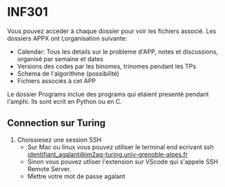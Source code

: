 # INF301

Vous pouvez acceder à chaque dossier pour voir les fichiers associé. Les dossiers APPX ont l;organisation suivante:

* Calendar: Tous les details sur le probleme d'APP, notes et discussions, organisé par semaine et dates
* Versions des codes par les binomes, trinomes pendant les TPs
* Schema de l'algorithme (possibilité)
* Fichiers associés à cet APP

Le dossier Programs inclue des programs qui etaient presenté pendant l'amphi. Ils sont ecrit en Python ou en C.


## Connection sur Turing 

1. Choissiesez une session SSH
   * Sur Mac ou linux vous pouvez utiliser le terminal end ecrivant ssh identifiant_agalant@im2ag-turing.univ-grenoble-alpes.fr
   * Sinon vous pouvez utliser l'extension sur VScode qui s'appele SSH Remote Server.
   * Mettre votre mot de passe agalant

